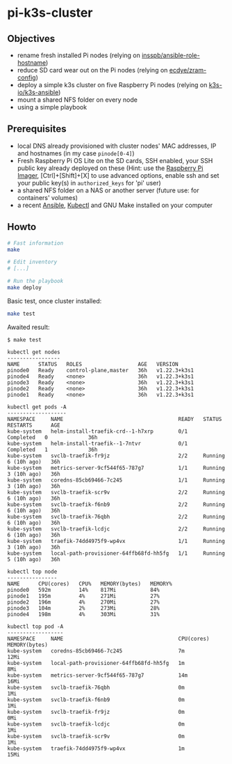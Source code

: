 # pi-k3s-cluster

## Objectives

- rename fresh installed Pi nodes (relying on [insspb/ansible-role-hostname](https://github.com/insspb/ansible-role-hostname))
- reduce SD card wear out on the Pi nodes (relying on [ecdye/zram-config](https://github.com/ecdye/zram-config)) 
- deploy a simple k3s cluster on five Raspberry Pi nodes (relying on [k3s-io/k3s-ansible](https://github.com/k3s-io/k3s-ansible))
- mount a shared NFS folder on every node
- using a simple playbook


## Prerequisites

- local DNS already provisioned with cluster nodes' MAC addresses, IP and hostnames (in my case `pinode[0-4]`)
- Fresh Raspberry Pi OS Lite on the SD cards, SSH enabled, your SSH public key already deployed on these (Hint: use the [Raspberry Pi Imager](https://www.raspberrypi.com/software/), [Ctrl]+[Shift]+[X] to use advanced options, enable ssh and set your public key(s) in `authorized_keys` for 'pi' user)
- a shared NFS folder on a NAS or another server (future use: for containers' volumes)
- a recent [Ansible](https://docs.ansible.com/ansible/latest/index.html), [Kubectl](https://kubernetes.io/fr/docs/tasks/tools/install-kubectl/) and GNU Make installed on your computer


## Howto

```bash
# Fast information
make

# Edit inventory 
# [...]

# Run the playbook
make deploy
```

Basic test, once cluster installed:

```bash
make test
```

Awaited result:
```
$ make test

kubectl get nodes
-----------------
NAME      STATUS   ROLES                  AGE   VERSION
pinode0   Ready    control-plane,master   36h   v1.22.3+k3s1
pinode4   Ready    <none>                 36h   v1.22.3+k3s1
pinode3   Ready    <none>                 36h   v1.22.3+k3s1
pinode2   Ready    <none>                 36h   v1.22.3+k3s1
pinode1   Ready    <none>                 36h   v1.22.3+k3s1

kubectl get pods -A
-------------------
NAMESPACE     NAME                                     READY   STATUS      RESTARTS      AGE
kube-system   helm-install-traefik-crd--1-h7xrp        0/1     Completed   0             36h
kube-system   helm-install-traefik--1-7ntvr            0/1     Completed   1             36h
kube-system   svclb-traefik-fr9jz                      2/2     Running     6 (10h ago)   36h
kube-system   metrics-server-9cf544f65-787g7           1/1     Running     3 (10h ago)   36h
kube-system   coredns-85cb69466-7c245                  1/1     Running     3 (10h ago)   36h
kube-system   svclb-traefik-scr9v                      2/2     Running     6 (10h ago)   36h
kube-system   svclb-traefik-f6nb9                      2/2     Running     6 (10h ago)   36h
kube-system   svclb-traefik-76qbh                      2/2     Running     6 (10h ago)   36h
kube-system   svclb-traefik-lcdjc                      2/2     Running     6 (10h ago)   36h
kube-system   traefik-74dd4975f9-wp4vx                 1/1     Running     3 (10h ago)   36h
kube-system   local-path-provisioner-64ffb68fd-hh5fg   1/1     Running     5 (10h ago)   36h

kubectl top node
----------------
NAME      CPU(cores)   CPU%   MEMORY(bytes)   MEMORY%
pinode0   592m         14%    817Mi           84%
pinode1   195m         4%     271Mi           27%
pinode2   196m         4%     270Mi           27%
pinode3   104m         2%     273Mi           28%
pinode4   198m         4%     303Mi           31%

kubectl top pod -A
------------------
NAMESPACE     NAME                                     CPU(cores)   MEMORY(bytes)
kube-system   coredns-85cb69466-7c245                  7m           12Mi
kube-system   local-path-provisioner-64ffb68fd-hh5fg   1m           8Mi
kube-system   metrics-server-9cf544f65-787g7           14m          16Mi
kube-system   svclb-traefik-76qbh                      0m           1Mi
kube-system   svclb-traefik-f6nb9                      0m           1Mi
kube-system   svclb-traefik-fr9jz                      0m           0Mi
kube-system   svclb-traefik-lcdjc                      0m           1Mi
kube-system   svclb-traefik-scr9v                      0m           1Mi
kube-system   traefik-74dd4975f9-wp4vx                 1m           15Mi
```
